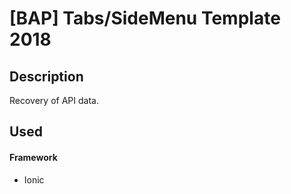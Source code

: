 # [BAP] Tabs/SideMenu Template 2018

## Description

Recovery of API data. 

## Used 
#### Framework
* Ionic
